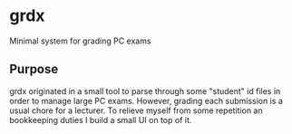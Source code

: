 # grdx
Minimal system for grading PC exams

## Purpose

grdx originated in a small tool to parse through some "student" id files in order to manage large PC exams. However, grading each submission is a usual chore for a lecturer.
To relieve myself from some repetition an bookkeeping duties I build a small UI on top of it.


